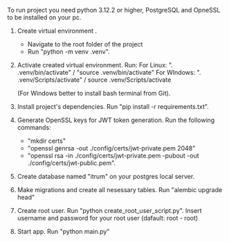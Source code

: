 To run project you need python 3.12.2 or higher, PostgreSQL and OpneSSL to be installed on your pc.

1. Create virtual environment .

   - Navigate to the root folder of the project
   - Run "python -m venv .venv".

2. Activate created virtual environment.
   Run:
   For Linux:
   ". .venv/bin/activate" / "source .venv/bin/activate"
   For WIndows:
   ". .venv/Scripts/activate" / source .venv/Scripts/activate

   (For Windows better to install bash terminal from Git).

3. Install project's dependencies.
   Run "pip install -r requirements.txt".

4. Generate OpenSSL keys for JWT token generation.
   Run the following commands:

   - "mkdir certs"
   - "openssl genrsa -out ./config/certs/jwt-private.pem 2048"
   - "openssl rsa -in ./config/certs/jwt-private.pem -pubout -out ./config/certs/jwt-public.pem".

5. Create database named "itrum" on your postgres local server.

6. Make migrations and create all nesessary tables.
   Run "alembic upgrade head"

7. Create root user.
   Run "python create_root_user_script.py".
   Insert username and password for your root user (dafault: root - root)

8. Start app.
   Run "python main.py"
